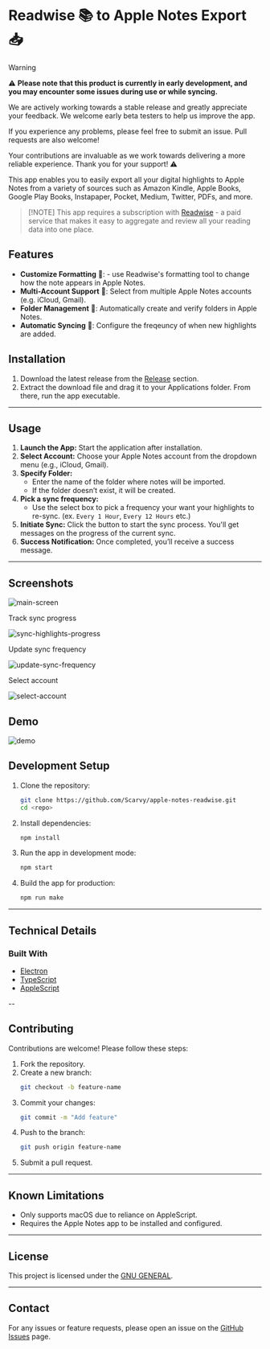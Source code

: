 # Readwise 📚 to Apple Notes Export 📥

> [!WARNING]
> ⚠️ **Please note that this product is currently in early development, and you may encounter some issues during use or while syncing.** 
> 
> We are actively working towards a stable release and greatly appreciate your feedback. We welcome early beta testers to help us improve the app. 
> 
> If you experience any problems, please feel free to submit an issue. Pull requests are also welcome! 
> 
> Your contributions are invaluable as we work towards delivering a more reliable experience. Thank you for your support! ⚠️

This app enables you to easily export all your digital highlights to Apple Notes from a variety of sources such as Amazon Kindle, Apple Books, Google Play Books, Instapaper, Pocket, Medium, Twitter, PDFs, and more.

> [!NOTE] This app requires a subscription with [Readwise](https://readwise.io/) - a paid service that makes it easy to aggregate and review all your reading data into one place.

## Features

- **Customize Formatting** 💅: - use Readwise's formatting tool to change how the note appears in Apple Notes.
- **Multi-Account Support** 👥: Select from multiple Apple Notes accounts (e.g. iCloud, Gmail).
- **Folder Management** 📁: Automatically create and verify folders in Apple Notes.
- **Automatic Syncing** 🔄: Configure the freqeuncy of when new highlights are added.

## Installation

1. Download the latest release from the [Release](https://github.com/Scarvy/apple-notes-readwise/releases/tag/v0.1.1) section.
2. Extract the download file and drag it to your Applications folder. From there, run the app executable.

---

## Usage

1. **Launch the App:** Start the application after installation.
2. **Select Account:** Choose your Apple Notes account from the dropdown menu (e.g., iCloud, Gmail).
3. **Specify Folder:**
   - Enter the name of the folder where notes will be imported.
   - If the folder doesn’t exist, it will be created.
4. **Pick a sync frequency:**
   - Use the select box to pick a frequency your want your highlights to re-sync. (ex. `Every 1 Hour`, `Every 12 Hours` etc.)
5. **Initiate Sync:** Click the button to start the sync process. You'll get messages on the progress of the current sync.
6. **Success Notification:** Once completed, you’ll receive a success message.

---

## Screenshots

![main-screen](/screenshots/app-and-apple-notes.png)

Track sync progress

![sync-highlights-progress](/screenshots/sync-highlights-progress.png)

Update sync frequency

![update-sync-frequency](/screenshots/update-sync-frequency.png)

Select account

![select-account](</screenshots/select-account.png>)

## Demo

![demo](/screenshots/apple-notes-readwise-demo.gif)

## Development Setup

1. Clone the repository:
   ```bash
   git clone https://github.com/Scarvy/apple-notes-readwise.git
   cd <repo>
   ```

2. Install dependencies:
   ```bash
   npm install
   ```

3. Run the app in development mode:
   ```bash
   npm start
   ```

4. Build the app for production:
   ```bash
   npm run make
   ```

---

## Technical Details

### Built With

- [Electron](https://www.electronjs.org/)
- [TypeScript](https://www.typescriptlang.org/)
- [AppleScript](https://en.wikipedia.org/wiki/AppleScript)

--

## Contributing

Contributions are welcome! Please follow these steps:

1. Fork the repository.
2. Create a new branch:
   ```bash
   git checkout -b feature-name
   ```
3. Commit your changes:
   ```bash
   git commit -m "Add feature"
   ```
4. Push to the branch:
   ```bash
   git push origin feature-name
   ```
5. Submit a pull request.

---

## Known Limitations

- Only supports macOS due to reliance on AppleScript.
- Requires the Apple Notes app to be installed and configured.

---

## License

This project is licensed under the [GNU GENERAL](LICENSE).

---

## Contact

For any issues or feature requests, please open an issue on the [GitHub Issues](https://github.com/Scarvy/apple-notes-readwise/issues) page.